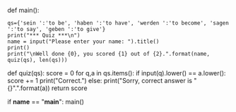 def main():
    
    qs={'sein ':'to be', 'haben ':'to have', 'werden ':'to become', 'sagen ':'to say', 'geben ':'to give'}
    print("*** Quiz ***\n")
    name = input("Please enter your name: ").title()
    print()
    print("\nWell done {0}, you scored {1} out of {2}.".format(name, quiz(qs), len(qs)))
def quiz(qs):
    score = 0
    for q,a in qs.items():
        if input(q).lower() == a.lower():
            score += 1
            print("Correct.")
        else:
            print("Sorry, correct answer is \"{}\".".format(a))
            return score
 
if __name__ == "__main__":
    main()

